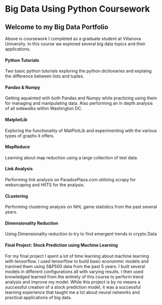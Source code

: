 # Big Data Using Python Coursework
## Welcome to my Big Data Portfolio

Above is coursework I completed as a graduate student at Villanova University.
In this course we explored several big data topics and their applications.

#### Python Tutorials
Two basic python tutorials exploring the python dictionaries and explaing the difference between lists and tuples.

#### Pandas & Numpy
Getting aquainted with both Pandas and Numpy while practicing using them for managing and manipulating data.
Also performing an in depth analysis of all sidewalks within Washington DC.

#### MatplotLib
Exploring the functionality of MatPlotLib and experimenting with the various types of graphs it offers.

#### MapReduce
Learning about map reduction using a large collection of test data.

#### Link Analysis
Performing link analysis on ParadoxPlaza.com utilizing scrapy for websrcaping and HIITS for the analysis.

#### CLustering
Performing clustering analysis on NHL game statistics from the past several years.

#### Dimensionality Reduction
Using Dimensionality reduction to try to find emergent trends in crypto Data

#### Final Project: Stock Prediction using Machine Learning
For my final project I spent a lot of time learning about machine learning with tensorflow.
I used tensorflow to build basic econonmic models and tranined them using S&P500 data from the past 5 years. 
I built several models in different configurations all with varying results.
I then used knowledged learned from the entirety of this course to perform trend analysis and improve my model.
While this project is by no means a successful creation of a stock prediction model, it was a successful learning experience that
taught me a lot about neural networks and practical applications of big data.


